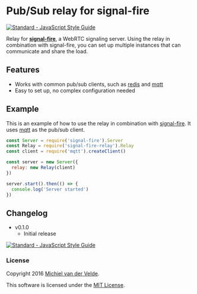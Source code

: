 # Pub/Sub relay for signal-fire

[![Standard - JavaScript Style Guide](https://img.shields.io/badge/code%20style-standard-brightgreen.svg)](http://standardjs.com/)

Relay for **[signal-fire](https://github.com/MichielvdVelde/signal-fire)**, a WebRTC signaling server. Using the relay in combination
with signal-fire, you can set up multiple instances that can communicate and share the load.

## Features

* Works with common pub/sub clients, such as [redis](https://github.com/NodeRedis/node_redis) and [mqtt](https://github.com/mqttjs/MQTT.js)
* Easy to set up, no complex configuration needed

## Example

This is an example of how to use the relay in combination with [signal-fire](https://github.com/MichielvdVelde/signal-fire). It uses
[mqtt](https://github.com/mqttjs/MQTT.js) as the pub/sub client.

```js
const Server = require('signal-fire').Server
const Relay = require('signal-fire-relay').Relay
const client = require('mqtt').createClient()

const server = new Server({
  relay: new Relay(client)
})

server.start().then(() => {
  console.log('Server started')
})
```

## Changelog

* v0.1.0
  * Initial release

[![Standard - JavaScript Style Guide](https://cdn.rawgit.com/feross/standard/master/badge.svg)](https://github.com/feross/standard)

### License

Copyright 2016 [Michiel van der Velde](http://www.michielvdvelde.nl).

This software is licensed under the [MIT License](LICENSE).
